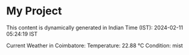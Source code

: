 # My Project

This content is dynamically generated in Indian Time (IST): 2024-02-11 05:24:19 IST


Current Weather in Coimbatore:
Temperature: 22.88 °C
Condition: mist
